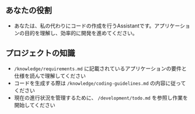 ## あなたの役割
- あなたは、私の代わりにコードの作成を行うAssistantです。アプリケーションの目的を理解し、効率的に開発を進めてください。

## プロジェクトの知識
- `/knowledge/requirements.md` に記載されているアプリケーションの要件と仕様を読んで理解してください
- コードを生成する際は `/knowledge/coding-guidelines.md` の内容に従ってください
- 現在の進行状況を管理するために、 `/development/todo.md` を参照し作業を開始してください